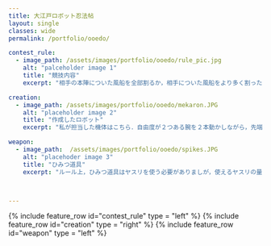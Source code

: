 ```yaml
---
title: 大江戸ロボット忍法帖
layout: single
classes: wide
permalink: /portfolio/ooedo/

contest_rule:
  - image_path: /assets/images/portfolio/ooedo/rule_pic.jpg
    alt: "palceholder image 1"
    title: "競技内容"
    excerpt: "相手の本陣についた風船を全部割るか，相手についた風船をより多く割った方の勝利"

creation:
  - image_path: /assets/images/portfolio/ooedo/mekaron.JPG
    alt: "placeholder image 2"
    title: "作成したロボット"
    excerpt: "私が担当した機体はこちら．自由度が２つある腕を２本動かしながら，先端についたひみつ道具を使い，風船を割ります"

weapon:
  - image_path:  /assets/images/portfolio/ooedo/spikes.JPG
    alt: "placehoder image 3"
    title: "ひみつ道具"
    excerpt: "ルール上，ひみつ道具はヤスリを使う必要がありましが，使えるヤスリの量に指定がありました．なので，使うヤスリは少量で風船を割りやすいようなひみつ道具を創る必要がありました．そこで私はモーニングスターをイメージした腕の先端につける部品を作成しました．"



---
```



{% include  feature_row id="contest_rule" type = "left" %}
{% include  feature_row id="creation" type = "right" %}
{% include  feature_row id="weapon" type = "left" %}
